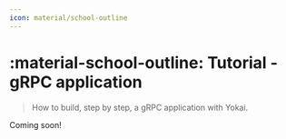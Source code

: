 ```yaml
---
icon: material/school-outline
---
```


# :material-school-outline: Tutorial - gRPC application

> How to build, step by step, a gRPC application with Yokai.

Coming soon!